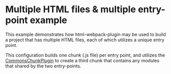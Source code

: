 # Multiple HTML files & multiple entry-point example

This example demonstrates how html-webpack-plugin may be used to build a project
that has multiple HTML files, each of which utilizes a unique entry point.

This configuration builds one chunk (.js file) per entry point, and utilizes
the [CommonsChunkPlugin](https://webpack.js.org/plugins/commons-chunk-plugin/)
to create a third chunk that contains any modules that shared by the two
entry-points.
